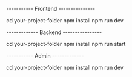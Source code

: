 ----------- Frontend ---------------

cd your-project-folder
npm install
npm run dev

------------- Backend ----------------

cd your-project-folder
npm install
npm run start


----------- Admin -------------

cd your-project-folder
npm install
npm run dev

